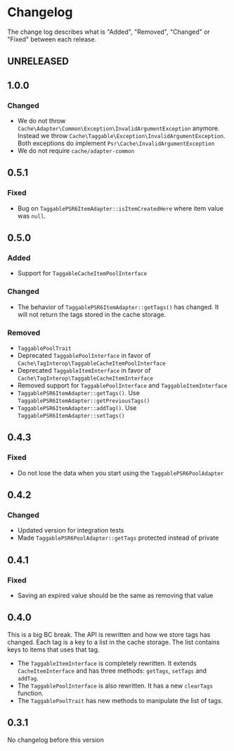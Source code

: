 # Changelog

The change log describes what is "Added", "Removed", "Changed" or "Fixed" between each release.

## UNRELEASED

## 1.0.0

### Changed

* We do not throw `Cache\Adapter\Common\Exception\InvalidArgumentException` anymore. Instead we throw 
`Cache\Taggable\Exception\InvalidArgumentException`. Both exceptions do implement `Psr\Cache\InvalidArgumentException`
* We do not require `cache/adapter-common`

## 0.5.1

### Fixed

* Bug on `TaggablePSR6ItemAdapter::isItemCreatedHere` where item value was `null`.

## 0.5.0

### Added

* Support for `TaggableCacheItemPoolInterface`

### Changed

* The behavior of `TaggablePSR6ItemAdapter::getTags()` has changed. It will not return the tags stored in the cache storage. 

### Removed

* `TaggablePoolTrait`
* Deprecated `TaggablePoolInterface` in favor of `Cache\TagInterop\TaggableCacheItemPoolInterface`
* Deprecated `TaggableItemInterface` in favor of `Cache\TagInterop\TaggableCacheItemInterface`
* Removed support for `TaggablePoolInterface` and `TaggableItemInterface`
* `TaggablePSR6ItemAdapter::getTags()`. Use `TaggablePSR6ItemAdapter::getPreviousTags()`
* `TaggablePSR6ItemAdapter::addTag()`. Use `TaggablePSR6ItemAdapter::setTags()`

## 0.4.3

### Fixed

* Do not lose the data when you start using the `TaggablePSR6PoolAdapter`

## 0.4.2

### Changed

* Updated version for integration tests
* Made `TaggablePSR6PoolAdapter::getTags` protected instead of private

## 0.4.1

### Fixed

* Saving an expired value should be the same as removing that value

## 0.4.0

This is a big BC break. The API is rewritten and how we store tags has changed. Each tag is a key to a list in the
cache storage. The list contains keys to items that uses that tag.

* The `TaggableItemInterface` is completely rewritten. It extends `CacheItemInterface` and has three methods: `getTags`, `setTags` and `addTag`.
* The `TaggablePoolInterface` is also rewritten. It has a new `clearTags` function.
* The `TaggablePoolTrait` has new methods to manipulate the list of tags.

## 0.3.1

No changelog before this version

